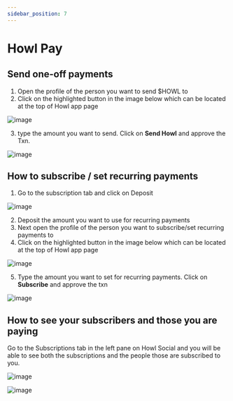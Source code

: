```yaml
---
sidebar_position: 7
---
```


# Howl Pay

## Send one-off payments 

1. Open the profile of the person you want to send $HOWL to 
2. Click on the highlighted button in the image below which can be located at the top of Howl app page 

![image](/img/HOWL-PAY/send%20Howl%202.png)

3. type the amount you want to send. Click on **Send Howl** and approve the Txn.

![image](/img/HOWL-PAY/send%20howl.png)

## How to subscribe / set recurring payments 

1. Go to the subscription tab and click on Deposit

![image](/img/HOWL-PAY/deposit%20subscriptions.png)

2. Deposit the amount you want to use for recurring payments
3. Next open the profile of the person you want to subscribe/set recurring payments to 
4. Click on the highlighted button in the image below which can be located at the top of Howl app page

![image](/img/HOWL-PAY/subscribe.png)

5. Type the amount you want to set for recurring payments. Click on **Subscribe** and approve the txn

![image](/img/HOWL-PAY/amount.png)

## How to see your subscribers and those you are paying 

Go to the Subscriptions tab in the left pane on Howl Social and you will be able to see both the subscriptions and the people those are subscribed to you. 

![image](/img/HOWL-PAY/howl%20subscribers.png)

![image](/img/HOWL-PAY/howl%20subscriptions.png)
